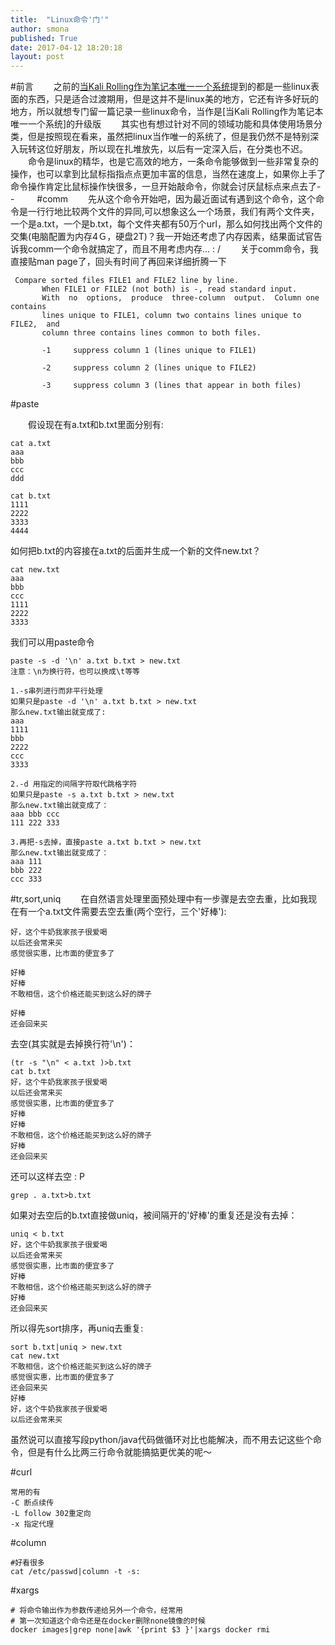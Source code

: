```yaml
---
title:  "Linux命令'门'"
author: smona
published: True
date: 2017-04-12 18:20:18
layout: post
---
```


#前言
　　之前的[当Kali Rolling作为笔记本唯一一个系统](http://blog.csdn.net/qq_29245097/article/details/52756012)提到的都是一些linux表面的东西，只是适合过渡期用，但是这并不是linux美的地方，它还有许多好玩的地方，所以就想专门留一篇记录一些linux命令，当作是[当Kali Rolling作为笔记本唯一一个系统]的升级版
　　其实也有想过针对不同的领域功能和具体使用场景分类，但是按照现在看来，虽然把linux当作唯一的系统了，但是我仍然不是特别深入玩转这位好朋友，所以现在扎堆放先，以后有一定深入后，在分类也不迟。
　　命令是linux的精华，也是它高效的地方，一条命令能够做到一些非常复杂的操作，也可以拿到比鼠标指指点点更加丰富的信息，当然在速度上，如果你上手了命令操作肯定比鼠标操作快很多，一旦开始敲命令，你就会讨厌鼠标点来点去了- -
　　
#comm
　　先从这个命令开始吧，因为最近面试有遇到这个命令，这个命令是一行行地比较两个文件的异同,可以想象这么一个场景，我们有两个文件夹，一个是a.txt，一个是b.txt，每个文件夹都有50万个url，那么如何找出两个文件的交集(电脑配置为内存4Ｇ，硬盘2T)？我一开始还考虑了内存因素，结果面试官告诉我comm一个命令就搞定了，而且不用考虑内存... : /
　　关于comm命令，我直接贴man page了，回头有时间了再回来详细折腾一下
```
 Compare sorted files FILE1 and FILE2 line by line.
       When FILE1 or FILE2 (not both) is -, read standard input.
       With  no  options,  produce  three-column  output.  Column one contains
       lines unique to FILE1, column two contains lines unique to  FILE2,  and
       column three contains lines common to both files.
       
       -1     suppress column 1 (lines unique to FILE1)

       -2     suppress column 2 (lines unique to FILE2)

       -3     suppress column 3 (lines that appear in both files)
```

#paste

　　假设现在有a.txt和b.txt里面分别有:
```
cat a.txt
aaa
bbb
ccc
ddd
```
```
cat b.txt
1111
2222
3333
4444
```
如何把b.txt的内容接在a.txt的后面并生成一个新的文件new.txt？
```
cat new.txt
aaa
bbb
ccc
1111
2222
3333
```
我们可以用paste命令
```
paste -s -d '\n' a.txt b.txt > new.txt
注意：\n为换行符，也可以换成\t等等

1.-s串列进行而非平行处理
如果只是paste -d '\n' a.txt b.txt > new.txt
那么new.txt输出就变成了:
aaa
1111
bbb
2222
ccc
3333

2.-d 用指定的间隔字符取代跳格字符
如果只是paste -s a.txt b.txt > new.txt
那么new.txt输出就变成了：
aaa	bbb	ccc
111	222	333

3.再把-s去掉，直接paste a.txt b.txt > new.txt
那么new.txt输出就变成了：
aaa	111
bbb	222
ccc	333
```

#tr,sort,uniq
　　在自然语言处理里面预处理中有一步骤是去空去重，比如我现在有一个a.txt文件需要去空去重(两个空行，三个'好棒'):
```
好，这个牛奶我家孩子很爱喝
以后还会常来买
感觉很实惠，比市面的便宜多了

好棒
好棒
不敢相信，这个价格还能买到这么好的牌子

好棒
还会回来买
```

去空(其实就是去掉换行符'\n')：
```
(tr -s "\n" < a.txt )>b.txt
cat b.txt
好，这个牛奶我家孩子很爱喝
以后还会常来买
感觉很实惠，比市面的便宜多了
好棒
好棒
不敢相信，这个价格还能买到这么好的牌子
好棒
还会回来买
```

还可以这样去空 : P
```
grep . a.txt>b.txt
```

如果对去空后的b.txt直接做uniq，被间隔开的'好棒'的重复还是没有去掉：
```
uniq < b.txt 
好，这个牛奶我家孩子很爱喝
以后还会常来买
感觉很实惠，比市面的便宜多了
好棒
不敢相信，这个价格还能买到这么好的牌子
好棒
还会回来买
```
所以得先sort排序，再uniq去重复:
```
sort b.txt|uniq > new.txt
cat new.txt
不敢相信，这个价格还能买到这么好的牌子
感觉很实惠，比市面的便宜多了
还会回来买
好棒
好，这个牛奶我家孩子很爱喝
以后还会常来买
```
虽然说可以直接写段python/java代码做循环对比也能解决，而不用去记这些个命令，但是有什么比两三行命令就能搞掂更优美的呢～



#curl
```
常用的有
-C 断点续传
-L follow 302重定向
-x 指定代理
```

#column
```
#好看很多
cat /etc/passwd|column -t -s:
```

#xargs
```
# 将命令输出作为参数传递给另外一个命令，经常用
# 第一次知道这个命令还是在docker删除none镜像的时候
docker images|grep none|awk '{print $3 }'|xargs docker rmi
```